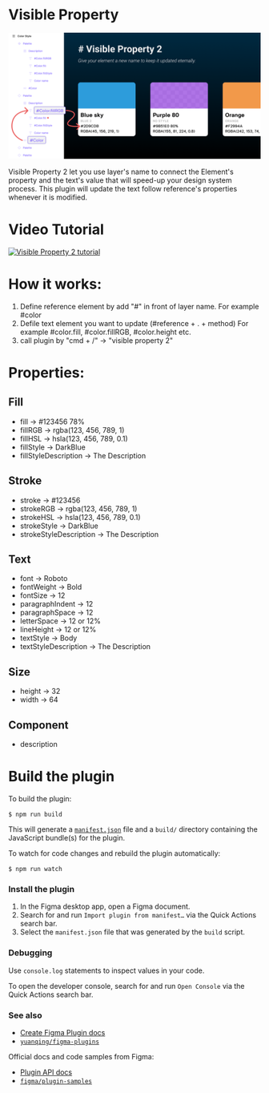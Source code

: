 # Visible Property

![alt text](https://github.com/apirak/visible-property-2/blob/main/doc/images/github_cover_art.png?raw=true)

Visible Property 2 let you use layer's name to connect the Element's property
and the text's value that will speed-up your design system process. This plugin
will update the text follow reference's properties whenever it is modified.

# Video Tutorial

[![Visible Property 2 tutorial](http://img.youtube.com/vi/PEC56gILBMA/0.jpg)](http://www.youtube.com/watch?v=PEC56gILBMA "Visible Property 2 Tutorial")

# How it works:

1. Define reference element by add "#" in front of layer name. For example
   #color
2. Defile text element you want to update (#reference + . + method) For example
   #color.fill, #color.fillRGB, #color.height etc.
3. call plugin by "cmd + /" -> "visible property 2"

# Properties:

## Fill

- fill -> #123456 78%
- fillRGB -> rgba(123, 456, 789, 1)
- fillHSL -> hsla(123, 456, 789, 0.1)
- fillStyle -> DarkBlue
- fillStyleDescription -> The Description

## Stroke

- stroke -> #123456
- strokeRGB -> rgba(123, 456, 789, 1)
- strokeHSL -> hsla(123, 456, 789, 0.1)
- strokeStyle -> DarkBlue
- strokeStyleDescription -> The Description

## Text

- font -> Roboto
- fontWeight -> Bold
- fontSize -> 12
- paragraphIndent -> 12
- paragraphSpace -> 12
- letterSpace -> 12 or 12%
- lineHeight -> 12 or 12%
- textStyle -> Body
- textStyleDescription -> The Description

## Size

- height -> 32
- width -> 64

## Component

- description

# Build the plugin

To build the plugin:

```
$ npm run build
```

This will generate a [`manifest.json`](https://figma.com/plugin-docs/manifest/)
file and a `build/` directory containing the JavaScript bundle(s) for the
plugin.

To watch for code changes and rebuild the plugin automatically:

```
$ npm run watch
```

### Install the plugin

1. In the Figma desktop app, open a Figma document.
2. Search for and run `Import plugin from manifest…` via the Quick Actions
   search bar.
3. Select the `manifest.json` file that was generated by the `build` script.

### Debugging

Use `console.log` statements to inspect values in your code.

To open the developer console, search for and run `Open Console` via the Quick
Actions search bar.

### See also

- [Create Figma Plugin docs](https://yuanqing.github.io/create-figma-plugin/)
- [`yuanqing/figma-plugins`](https://github.com/yuanqing/figma-plugins#readme)

Official docs and code samples from Figma:

- [Plugin API docs](https://figma.com/plugin-docs/)
- [`figma/plugin-samples`](https://github.com/figma/plugin-samples#readme)
